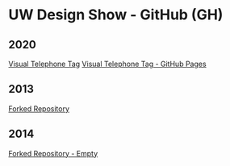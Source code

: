 # UW Design Show - GitHub (GH)

## 2020
[Visual Telephone Tag](https://github.com/uwdesign/2020-VisualTelephoneTag)
[Visual Telephone Tag - GitHub Pages](https://gh.uwdesignshow.com/2020-VisualTelephoneTag)

## 2013
[Forked Repository](https://github.com/uwdesign/2013)

## 2014
[Forked Repository - Empty](https://github.com/uwdesign/2014)
